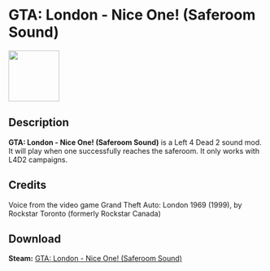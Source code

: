 # GTA: London - Nice One! (Saferoom Sound)

<img src="https://steamuserimages-a.akamaihd.net/ugc/3300315463650334377/8979B3CF18149C141FE9BD59DAC16AE0D8826176/" width="100" height="100">

## Description
**GTA: London - Nice One! (Saferoom Sound)** is a Left 4 Dead 2 sound mod. It will play when one successfully reaches the saferoom. It only works with L4D2 campaigns.

## Credits
Voice from the video game Grand Theft Auto: London 1969 (1999), by Rockstar Toronto (formerly Rockstar Canada)

## Download

 **Steam:** [GTA: London - Nice One! (Saferoom Sound)](https://steamcommunity.com/sharedfiles/filedetails/?id=233935595)
